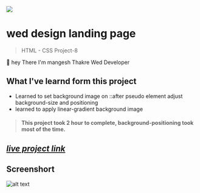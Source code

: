 ![](https://img.shields.io/badge/Live%20Project%208-Wev%20Design%20Landing%20Page-brightgreen)

# wed design landing page
> HTML - CSS Project-8 

🙌 hey There I'm mangesh Thakre Wed Developer 
##  What I've learnd form this project 
 
 - Learned to set background image on ::after pseudo element 
 adjust background-size and positioning
 - learned to apply linear-gradient background image

> #### This project took 2 hour to complete, background-positioning took most of the time.  

 ##  _[live project link](https://full-stack-js-html-css-project-8.netlify.app "HTML-CSS_Project-8" )_

## Screenshort
![alt text](https://github.com/MangeshThakre/HTML-CSS-Project-8/blob/master/porject-8.png)